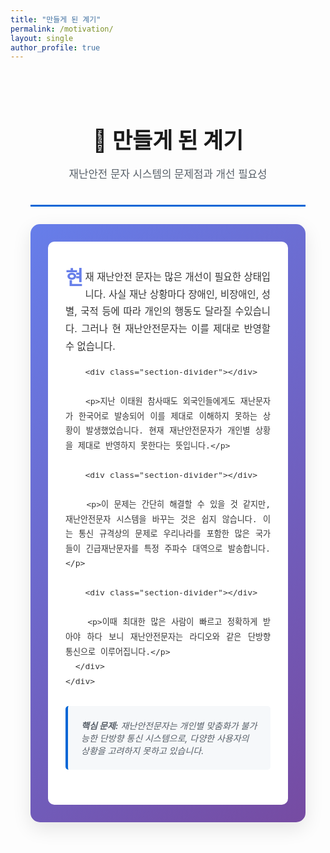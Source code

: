 ```yaml
---
title: "만들게 된 계기"
permalink: /motivation/
layout: single
author_profile: true
---
```


<style>
.motivation-content {
  max-width: 1000px;
  margin: 0 auto;
  padding: 2.5em 2rem;
}

.motivation-header {
  text-align: center;
  margin-bottom: 2em;
  padding-bottom: 1.5em;
  border-bottom: 3px solid #0366d6;
}

.motivation-header h1 {
  font-size: 2.5em;
  color: #1a1a1a;
  margin-bottom: 0.5em;
  font-weight: 700;
}

.motivation-card {
  background: linear-gradient(135deg, #667eea 0%, #764ba2 100%);
  border-radius: 15px;
  padding: 2em;
  box-shadow: 0 10px 30px rgba(0, 0, 0, 0.1);
  margin: 2em 0;
}

.motivation-card-inner {
  background: white;
  border-radius: 10px;
  padding: 2em;
}

.motivation-text {
  font-size: 1.1em;
  line-height: 1.8;
  color: #333;
  text-align: justify;
}

.motivation-text::first-letter {
  font-size: 2em;
  font-weight: bold;
  color: #667eea;
  float: left;
  line-height: 1;
  margin-right: 0.1em;
}

.highlight-box {
  background: #f6f8fa;
  border-left: 4px solid #0366d6;
  padding: 1.5em;
  margin: 2em 0;
  border-radius: 5px;
}

.highlight-box p {
  margin: 0;
  font-style: italic;
  color: #586069;
}

.section-divider {
  height: 2px;
  background: linear-gradient(to right, transparent, #667eea, transparent);
  margin: 3em 0;
}
</style>

<div class="motivation-content">
  <div class="motivation-header">
    <h1>🚨 만들게 된 계기</h1>
    <p style="font-size: 1.2em; color: #586069;">재난안전 문자 시스템의 문제점과 개선 필요성</p>
  </div>

  <div class="motivation-card">
    <div class="motivation-card-inner">
      <div class="motivation-text">
        <p>현재 재난안전 문자는 많은 개선이 필요한 상태입니다. 사실 재난 상황마다 장애인, 비장애인, 성별, 국적 등에 따라 개인의 행동도 달라질 수있습니다. 그러나 현 재난안전문자는 이를 제대로 반영할 수 없습니다.</p>
        
        <div class="section-divider"></div>
        
        <p>지난 이태원 참사때도 외국인들에게도 재난문자가 한국어로 발송되어 이를 제대로 이해하지 못하는 상황이 발생했었습니다. 현재 재난안전문자가 개인별 상황을 제대로 반영하지 못한다는 뜻입니다.</p>
        
        <div class="section-divider"></div>
        
        <p>이 문제는 간단히 해결할 수 있을 것 같지만, 재난안전문자 시스템을 바꾸는 것은 쉽지 않습니다. 이는 통신 규격상의 문제로 우리나라를 포함한 많은 국가들이 긴급재난문자를 특정 주파수 대역으로 발송합니다.</p>
        
        <div class="section-divider"></div>
        
        <p>이때 최대한 많은 사람이 빠르고 정확하게 받아야 하다 보니 재난안전문자는 라디오와 같은 단방향 통신으로 이루어집니다.</p>
      </div>
    </div>
  </div>

  <div class="highlight-box">
    <p><strong>핵심 문제:</strong> 재난안전문자는 개인별 맞춤화가 불가능한 단방향 통신 시스템으로, 다양한 사용자의 상황을 고려하지 못하고 있습니다.</p>
  </div>
</div>
